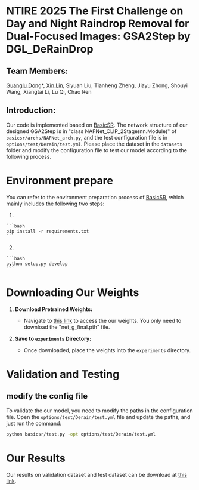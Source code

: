 # NTIRE 2025 The First Challenge on Day and Night Raindrop Removal for Dual-Focused Images: GSA2Step by DGL_DeRainDrop 
## Team Members: </br>
[Guanglu Dong](https://github.com/GuangluDong0728)\*,
[Xin Lin](https://linxin0.github.io/),
Siyuan Liu,
Tianheng Zheng,
Jiayu Zhong,
Shouyi Wang,
Xiangtai Li,
Lu Qi,
Chao Ren

## Introduction:
Our code is implemented based on [BasicSR](https://github.com/XPixelGroup/BasicSR). The network structure of our designed GSA2Step is in "class NAFNet_CLIP_2Stage(nn.Module)" of `basicsr/archs/NAFNet_arch.py`, and the test configuration file is in `options/test/Derain/test.yml`. Please place the dataset in the `datasets` folder and modify the configuration file to test our model according to the following process.

# Environment prepare
You can refer to the environment preparation process of [BasicSR](https://github.com/XPixelGroup/BasicSR), which mainly includes the following two steps:

1. 

    ```bash
    pip install -r requirements.txt
    ```

2. 

    ```bash
    python setup.py develop
    ```

# Downloading Our Weights

1. **Download Pretrained Weights:**
   - Navigate to [this link](https://drive.google.com/drive/folders/1y2kA1qQcLBHChQKlFzyvIQOmyV0bUq-J?usp=sharing) to access the our weights. You only need to download the "net_g_final.pth" file.
   
2. **Save to `experiments` Directory:**
   - Once downloaded, place the weights into the `experiments` directory.
  
# Validation and Testing

## modify the config file
To validate the our model, you need to modify the paths in the configuration file. Open the `options/test/Derain/test.yml` file and update the paths, and just run the command:

```bash
python basicsr/test.py -opt options/test/Derain/test.yml
```
# Our Results
Our results on validation dataset and test dataset can be download at [this link](https://drive.google.com/drive/folders/15MCuydmLbWZ3EhQ5Tjp5G9UveGCuAKcw?usp=sharing).
